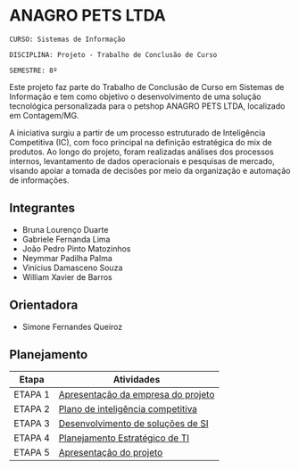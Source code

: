 # ANAGRO PETS LTDA

`CURSO: Sistemas de Informação`

`DISCIPLINA: Projeto - Trabalho de Conclusão de Curso`

`SEMESTRE: 8º`

Este projeto faz parte do Trabalho de Conclusão de Curso em Sistemas de Informação e tem como objetivo o desenvolvimento de uma solução tecnológica personalizada para o petshop ANAGRO PETS LTDA, localizado em Contagem/MG.

A iniciativa surgiu a partir de um processo estruturado de Inteligência Competitiva (IC), com foco principal na definição estratégica do mix de produtos. Ao longo do projeto, foram realizadas análises dos processos internos, levantamento de dados operacionais e pesquisas de mercado, visando apoiar a tomada de decisões por meio da organização e automação de informações.


## Integrantes

* Bruna Lourenço Duarte
* Gabriele Fernanda Lima
* João Pedro Pinto Matozinhos
* Neymmar Padilha Palma
* Vinícius Damasceno Souza
* William Xavier de Barros 


## Orientadora

* Simone Fernandes Queiroz


## Planejamento

| Etapa         | Atividades |
|  :----:   | ----------- |
| ETAPA 1         |[Apresentação da empresa do projeto](docs/etapa1.md) <br> |
| ETAPA 2         |[Plano de inteligência competitiva](docs/etapa2.md) <br> |
| ETAPA 3         |[Desenvolvimento de soluções de SI](docs/etapa3.md) <br> |
| ETAPA 4         |[Planejamento Estratégico de TI](docs/etapa4.md) <br> |
| ETAPA 5         |[Apresentação do projeto](docs/etapa5.md) <br> |
